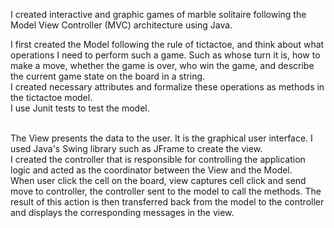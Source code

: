 I	created interactive and graphic games of marble solitaire following the Model View Controller (MVC) architecture using Java. 
<br />

I first created the Model following the rule of tictactoe, and think about what operations I need to perform such a game. Such as whose turn it is, how to make a move, whether the game is over, who win the game, and describe the current game state on the board in a string.
<br />
I created necessary attributes and formalize these operations as methods in the tictactoe model. 
<br />
I use Junit tests to test the model.

<br />
The View presents the data to the user. It is the graphical user interface. I used Java's Swing library such as JFrame to create the view.

<br />
I created the controller that is responsible for controlling the application logic and acted as the coordinator between the View and the Model.
<br />
When user click the cell on the board, view captures cell click and send move to controller, the controller sent to the model to call the methods. The result of this action is then transferred back from the model to the controller and displays the corresponding messages in the view.
